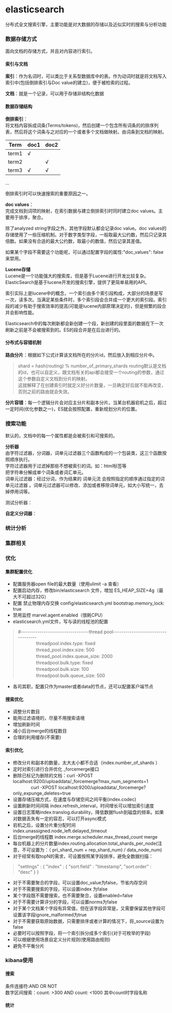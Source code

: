 elasticsearch
====
分布式全文搜索引擎，主要功能是对大数据的存储以及近似实时的搜索与分析功能

### 数据存储方式
面向文档的存储方式，并且对内容进行索引。<br>

#### 索引与文档
**索引**：作为名词时，可以类比于关系型数据库中的表。作为动词时就是将文档写入索引中(包括倒排索引与Doc value的建立)，便于被检索的过程。

**文档**：就是一个记录，可以用于存储非结构化数据

#### 数据存储结构

**倒排索引**：<br>
将文档内容拆成词条(Terms/tokens)，然后创建一个包含所有词条的的排序列表，然后将这个词条与之对应的一个或者多个文档做映射。由词条到文档的映射。

Term| doc1 | doc2
--|--|--
term1|√ |
term2| |√
term3|√|√
...

倒排索引时可以快速搜索的重要原因之一。

**doc values**：<br>
完成文档到词项的映射，在索引数据与建立倒排索引时同时建立doc values。主要用于排序，聚合。

除了analyzed string字段之外，其他字段默认都会记录doc value。doc values的存储使用了一些压缩机制。对于数字类型字段，一般取最大公约数，然后只记录其倍数。如果没有合适的最大公约数，取最小的数值，然后记录其差值。

如果某个字段不需要这个功能呢，可以通过配置字段的属性:"doc_values": false 来禁用。

**Lucene存储**<br>
Lucene是一个功能强大的搜索库，但是基于Lucene进行开发比较复杂。ElasticSearch是基于lucene开发的搜索引擎，提供了更简单易用的API。

索引实际上是lucene中的概念，一个索引由多个索引段构成，大部分的场景是写一次，读多次。当满足某些条件时，多个索引段会合并成一个更大的索引段。索引段的减少有助于搜索效率的提高(可能是lucene内部原理决定的)，但是频繁的段合并会影响性能。

Elasticsearch中的每次刷新都会新创建一个段，新创建的段里面的数据在下一次刷新之前是不会被搜索到的。ES的段合并是在后台进行的。

#### 分布式与容错机制
**路由分片**：根据如下公式计算该文档所在的分片id，然后放入到相应分片中。
> shard = hash(routing) % number_of_primary_shards routing默认是文档的id，也可以自定义，跟文档有关的api都会接受一个routing的参数，通过这个参数自定义文档到分片的映射。<br>
这就解释了在创建索引时就定义好分片数量，一旦确定好后就不能再改变，否则之前的路由就会失效。

**分片容错**：每一个逻辑分片会对应主分片和副本分片。当某台机器宕机之后，超过一定时间(优化参数之一)，ES就会按照配置，重新规划分片的位置。

### 搜索功能
默认的，文档中的每一个属性都是会被索引和可搜索的。

**分析器**<br>
由字符过滤器，分词器，词单元过滤器三个函数构成的一个包装类，这三个函数按照顺序执行。<br>
字符过滤器用于过滤掉那些不想被索引的词。如：html标签等<br>
把字符串分解成单个词条或者词汇单元。<br>
词单元过滤器：经过分词，作为结果的 词单元流 会按照指定的顺序通过指定的词单元过滤器 。词单元过滤器可以修改、添加或者移除词单元，如大小写统一，去掉停用词等。

测试分析器：

**自定义分词器**：


### 统计分析


### 集群相关

### 优化

#### 集群配置优化
- 配置服务器open file的最大数量（使用ulimit -a  查看）
- 配置启动内存，修改bin/elasticsearch 文件，增加 ES_HEAP_SIZE=4g（最大不可超过32G）
- 配置 禁止物理内存交换  config/elasticsearch.yml   bootstrap.memory_lock: true
- 禁用监控  marvel.agent.enabled（很耗CPU）
- elasticsearch.yml文件，写与读的线程池的配置
>#---------------------------------thread pool-----------------------------------<br>
　　　　threadpool.index.type: fixed <br>
　　　　thread_pool.index.size: 500 <br>
　　　　thread_pool.index.queue_size: 2000 <br>
　　　　threadpool.bulk.type: fixed <br>
　　　　threadpool.bulk.size: 100 <br>
　　　　threadpool.bulk.queue_size: 500 <br>
    
- 各司其职，配置只作为master或者data的节点，还可以配置客户端节点
#### 搜索优化
- 调整分片数目
- 能用过滤语境的，尽量不用搜索语境
- 增加刷新时间
- 减小后台merge的线程数目
- 合理的利用缓存(不需要)

#### 索引优化
- 修改分片和副本的数量，太大太小都不合适（index.number_of_shards ）
- 定时对索引进行合并优化 \_forcemerge接口
- 删除已标记为删除的文档：curl -XPOST localhost:9200/uploaddata/\_forcemerge?max_num_segments=1  <br>
　　　　curl -XPOST localhost:9200/uploaddata/\_forcemerge?only_expunge_deletes=true
- 设置存储压缩方式，在速度与存储空间之间平衡(index.codec)  
- 设置刷新时间间隔 index.refresh_interval，时间增长可以增加索引速度
- 设置日志策略index.translog.durability，降低数据flush到磁盘的频率。如果对数据丢失有一定的容忍，可以打开async模式
- 宕机之后，设置分片重分配时间index.unassigned.node_left.delayed_timeout
- 后台merge的线程数 index.merge.scheduler.max_thread_count merge
- 每台机器上的分片数量index.routing.allocation.total_shards_per_node(注意，不可设置为：（ pri_shard_num + rep_shard_num) / data_node_num)
- 对于经常有取topN的需求，可设置按照某字段排序，避免全数据扫描：
>"settings" : {
        "index" : {
                    "sort.field" : "timestamp",
                    "sort.order" : "desc"
        }
    }    
    
- 对于不需要聚合的字段，可以设置doc_value为false，节省内存空间
- 对于不需要搜索的字段，可以设置index 为false
- 某个字段既不需要搜索，也不需要聚合，设置enabled=false
- 对于不需要计算评分的字段，可以设置norms为false
- 对于某个文档某个字段有异常值，但在该字段异常是，又需要保留其他字段可设置该字段ignore_malformed为true
- 对于不需要获取原始数据，只需要排序或者计算的情况下，将_source设置为false
- 必要时可以按照字段，将一个索引拆分成多个索引(对于可枚举的字段)
- 可以根据使用场景自定义分片规则(使用路由规则)
- 避免不平衡分片

### kibana使用
#### 搜索
条件连接符:AND OR NOT <br>
数字区间搜索：count: >300 AND count: <1000    其中count时字段名称

#### 统计

